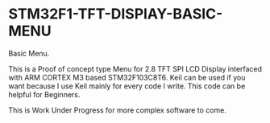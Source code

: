 # STM32F1-TFT-DISPlAY-BASIC-MENU
Basic Menu.

This is a Proof of concept type Menu for 2.8 TFT SPI LCD Display interfaced with ARM CORTEX M3 based STM32F103C8T6.
Keil can be used if you want because I use Keil mainly for every code I write. This code can be helpful for Beginners.

This is Work Under Progress for more complex software to come.

